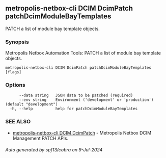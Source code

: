 ## metropolis-netbox-cli DCIM DcimPatch patchDcimModuleBayTemplates

PATCH a list of module bay template objects.

### Synopsis


Metropolis Netbox Automation Tools:
  PATCH a list of module bay template objects.

```
metropolis-netbox-cli DCIM DcimPatch patchDcimModuleBayTemplates [flags]
```

### Options

```
      --data string   JSON data to be patched (required)
      --env string    Environment ('development' or 'production') (default "development")
  -h, --help          help for patchDcimModuleBayTemplates
```

### SEE ALSO

* [metropolis-netbox-cli DCIM DcimPatch]()	 - Metropolis Netbox DCIM Management PATCH APIs.

###### Auto generated by spf13/cobra on 9-Jul-2024
